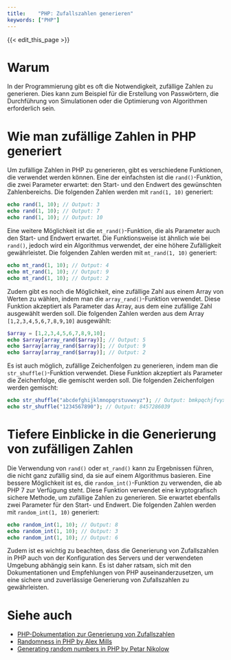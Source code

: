 ```yaml
---
title:    "PHP: Zufallszahlen generieren"
keywords: ["PHP"]
---
```


{{< edit_this_page >}}

# Warum

In der Programmierung gibt es oft die Notwendigkeit, zufällige Zahlen zu generieren. Dies kann zum Beispiel für die Erstellung von Passwörtern, die Durchführung von Simulationen oder die Optimierung von Algorithmen erforderlich sein.

# Wie man zufällige Zahlen in PHP generiert

Um zufällige Zahlen in PHP zu generieren, gibt es verschiedene Funktionen, die verwendet werden können. Eine der einfachsten ist die `rand()`-Funktion, die zwei Parameter erwartet: den Start- und den Endwert des gewünschten Zahlenbereichs. Die folgenden Zahlen werden mit `rand(1, 10)` generiert:

```PHP
echo rand(1, 10); // Output: 3
echo rand(1, 10); // Output: 7
echo rand(1, 10); // Output: 10
```

Eine weitere Möglichkeit ist die `mt_rand()`-Funktion, die als Parameter auch den Start- und Endwert erwartet. Die Funktionsweise ist ähnlich wie bei `rand()`, jedoch wird ein Algorithmus verwendet, der eine höhere Zufälligkeit gewährleistet. Die folgenden Zahlen werden mit `mt_rand(1, 10)` generiert:

```PHP
echo mt_rand(1, 10); // Output: 4
echo mt_rand(1, 10); // Output: 9
echo mt_rand(1, 10); // Output: 2
```

Zudem gibt es noch die Möglichkeit, eine zufällige Zahl aus einem Array von Werten zu wählen, indem man die `array_rand()`-Funktion verwendet. Diese Funktion akzeptiert als Parameter das Array, aus dem eine zufällige Zahl ausgewählt werden soll. Die folgenden Zahlen werden aus dem Array `[1,2,3,4,5,6,7,8,9,10]` ausgewählt:

```PHP
$array = [1,2,3,4,5,6,7,8,9,10];
echo $array[array_rand($array)]; // Output: 5
echo $array[array_rand($array)]; // Output: 9
echo $array[array_rand($array)]; // Output: 2
```

Es ist auch möglich, zufällige Zeichenfolgen zu generieren, indem man die `str_shuffle()`-Funktion verwendet. Diese Funktion akzeptiert als Parameter die Zeichenfolge, die gemischt werden soll. Die folgenden Zeichenfolgen werden gemischt:

```PHP
echo str_shuffle("abcdefghijklmnopqrstuvwxyz"); // Output: bmkpqchjfvyxtoqznsdlwaruegi
echo str_shuffle("1234567890"); // Output: 8457286039
```

# Tiefere Einblicke in die Generierung von zufälligen Zahlen

Die Verwendung von `rand()` oder `mt_rand()` kann zu Ergebnissen führen, die nicht ganz zufällig sind, da sie auf einem Algorithmus basieren. Eine bessere Möglichkeit ist es, die `random_int()`-Funktion zu verwenden, die ab PHP 7 zur Verfügung steht. Diese Funktion verwendet eine kryptografisch sichere Methode, um zufällige Zahlen zu generieren. Sie erwartet ebenfalls zwei Parameter für den Start- und Endwert. Die folgenden Zahlen werden mit `random_int(1, 10)` generiert:

```PHP
echo random_int(1, 10); // Output: 8
echo random_int(1, 10); // Output: 3
echo random_int(1, 10); // Output: 6
```

Zudem ist es wichtig zu beachten, dass die Generierung von Zufallszahlen in PHP auch von der Konfiguration des Servers und der verwendeten Umgebung abhängig sein kann. Es ist daher ratsam, sich mit den Dokumentationen und Empfehlungen von PHP auseinanderzusetzen, um eine sichere und zuverlässige Generierung von Zufallszahlen zu gewährleisten.

# Siehe auch

- [PHP-Dokumentation zur Generierung von Zufallszahlen](https://www.php.net/manual/en/function.rand.php)
- [Randomness in PHP by Alex Mills](https://medium.com/@alexmillard/randomness-in-php-66b831ba6b1c)
- [Generating random numbers in PHP by Petar Nikolow](https://petarnikolo.dev/php-tutorials/generating-random-numbers-in-php)